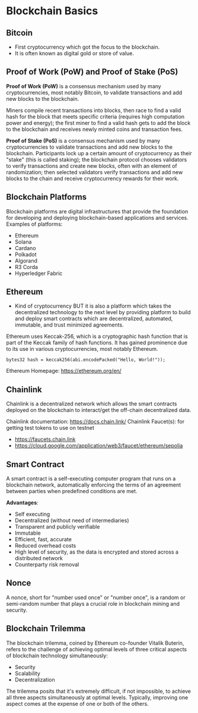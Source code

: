 # Blockchain Basics

## Bitcoin

- First cryptocurrency which got the focus to the blockchain.
- It is often known as digital gold or store of value.

## Proof of Work (PoW) and Proof of Stake (PoS)

**Proof of Work (PoW)** is a consensus mechanism used by many cryptocurrencies, most notably Bitcoin, to validate transactions and add new blocks to the blockchain.

Miners compile recent transactions into blocks, then race to find a valid hash for the block that meets specific criteria (requires high computation power and energy); the first miner to find a valid hash gets to add the block to the blockchain and receives newly minted coins and transaction fees.

**Proof of Stake (PoS)** is a consensus mechanism used by many cryptocurrencies to validate transactions and add new blocks to the blockchain. Participants lock up a certain amount of cryptocurrency as their "stake" (this is called staking); the blockchain protocol chooses validators to verify transactions and create new blocks, often with an element of randomization; then selected validators verify transactions and add new blocks to the chain and receive cryptocurrency rewards for their work.

## Blockchain Platforms

Blockchain platforms are digital infrastructures that provide the foundation for developing and deploying blockchain-based applications and services. Examples of platforms:

- Ethereum
- Solana
- Cardano
- Polkadot
- Algorand
- R3 Corda
- Hyperledger Fabric

## Ethereum

- Kind of cryptocurrency BUT it is also a platform which takes the decentralized technology to the next level by providing platform to build and deploy smart contracts which are decentralized, automated, immutable, and trust minimized agreements.

Ethereum uses Keccak-256, which is a cryptographic hash function that is part of the Keccak family of hash functions. It has gained prominence due to its use in various cryptocurrencies, most notably Ethereum.

```solidity
bytes32 hash = keccak256(abi.encodePacked("Hello, World!"));
```

Ethereum Homepage: <https://ethereum.org/en/>

## Chainlink

Chainlink is a decentralized network which allows the smart contracts deployed on the blockchain to interact/get the off-chain decentralized data.

Chainlink documentation: <https://docs.chain.link/>
Chainlink Faucet(s): for getting test tokens to use on testnet

- <https://faucets.chain.link>
- <https://cloud.google.com/application/web3/faucet/ethereum/sepolia>

## Smart Contract

A smart contract is a self-executing computer program that runs on a blockchain network, automatically enforcing the terms of an agreement between parties when predefined conditions are met.

**Advantages**:

- Self executing
- Decentralized (without need of intermediaries)
- Transparent and publicly verifiable
- Immutable
- Efficient, fast, accurate
- Reduced overhead costs
- High level of security, as the data is encrypted and stored across a distributed network
- Counterparty risk removal

## Nonce

A nonce, short for "number used once" or "number once", is a random or semi-random number that plays a crucial role in blockchain mining and security.

## Blockchain Trilemma

The blockchain trilemma, coined by Ethereum co-founder Vitalik Buterin, refers to the challenge of achieving optimal levels of three critical aspects of blockchain technology simultaneously:

- Security
- Scalability
- Decentralization

The trilemma posits that it's extremely difficult, if not impossible, to achieve all three aspects simultaneously at optimal levels. Typically, improving one aspect comes at the expense of one or both of the others.
